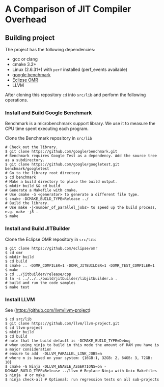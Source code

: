 # A Comparison of JIT Compiler Overhead

## Building project
The project has the following dependencies:
- gcc or clang
- cmake 3.2+
- Linux (2.6.31+) with `perf` installed (perf_events available)
- [google benchmark](https://github.com/google/benchmark)
- [Eclipse OMR](https://github.com/eclipse/omr/tree/master/jitbuilder/release)
- LLVM

After cloning this repository `cd` into `src/lib` and perform the following operations.

### Install and Build Google Benchmark
Benchmark is a microbenchmark support library. We use it to measure the CPU time spent executing each program.

Clone the Benchmark repository in `src/lib`
```
# Check out the library.
$ git clone https://github.com/google/benchmark.git
# Benchmark requires Google Test as a dependency. Add the source tree as a subdirectory.
$ git clone https://github.com/google/googletest.git benchmark/googletest
# Go to the library root directory
$ cd benchmark
# Make a build directory to place the build output.
$ mkdir build && cd build
# Generate a Makefile with cmake.
# Use cmake -G <generator> to generate a different file type.
$ cmake -DCMAKE_BUILD_TYPE=Release ../
# Build the library.
# Use make -j<number_of_parallel_jobs> to speed up the build process, e.g. make -j8 .
$ make 
```
### Install and Build JITBuilder
Clone the Eclipse OMR repository in `src/lib`:
```
$ git clone https://github.com/eclipse/omr
$ cd omr
$ mkdir build
$ cd build
$ cmake .. -DOMR_COMPILER=1 -DOMR_JITBUILDER=1 -DOMR_TEST_COMPILER=1
$ make
$ cd ../jitbuilder/release/cpp
$ ln -s ../../../build/jitbuilder/libjitbuilder.a .
# build and run the code samples
$ make test
```

### Install LLVM
See (https://github.com/llvm/llvm-project)

```
$ cd src/lib
$ git clone https://github.com/llvm/llvm-project.git
$ cd llvm-project
$ mkdir build
$ cd build
# note that the build default is -DCMAKE_BUILD_TYPE=Debug
# when using ninja to build in this mode the amount of RAM you have is a major consideration
# ensure to add  -DLLVM_PARALLEL_LINK_JOBS=n
# where n is based on your system: {16GB:1, 32GB: 2, 64GB: 3, 72GB: 10}
$ cmake -G Ninja -DLLVM_ENABLE_ASSERTIONS=on -DCMAKE_BUILD_TYPE=Release ../llvm # Replace Ninja with Unix Makefiles
$ ninja  # or make
$ ninja check-all # Optional: run regression tests on all sub-projects
```


